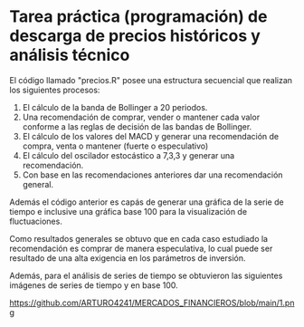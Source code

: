 # Tarea práctica (programación) de descarga de precios históricos y análisis técnico

El código llamado "precios.R" posee una estructura secuencial que realizan los siguientes procesos:

1. El cálculo de la banda de Bollinger a 20 periodos.
2. Una recomendación de comprar, vender o mantener cada valor conforme a las reglas de decisión de las bandas de Bollinger.
3. El cálculo de los valores del MACD y generar una recomendación de compra, venta o mantener (fuerte o especulativo)
4. El cálculo del oscilador estocástico a 7,3,3  y generar una recomendación.
5. Con base en las recomendaciones anteriores dar una recomendación general. 

Además el código anterior es capás de generar una gráfica de la serie de tiempo e inclusive una gráfica base 100 para la visualización de fluctuaciones.

Como resultados generales se obtuvo que en cada caso estudiado la recomendación es comprar de manera especulativa, lo cual puede ser resultado de una alta exigencia en los parámetros de inversión.

Además, para el análisis de series de tiempo se obtuvieron las siguientes imágenes de series de tiempo y en base 100.

https://github.com/ARTURO4241/MERCADOS_FINANCIEROS/blob/main/1.png



